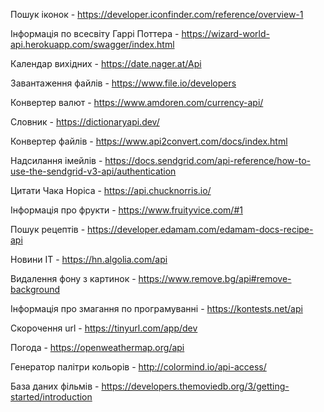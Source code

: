 Пошук іконок - https://developer.iconfinder.com/reference/overview-1

Інформація по всесвіту Гаррі Поттера - https://wizard-world-api.herokuapp.com/swagger/index.html

Календар вихідних - https://date.nager.at/Api

Завантаження файлів - https://www.file.io/developers

Конвертер валют - https://www.amdoren.com/currency-api/

Словник - https://dictionaryapi.dev/

Конвертер файлів - https://www.api2convert.com/docs/index.html

Надсилання імейлів - https://docs.sendgrid.com/api-reference/how-to-use-the-sendgrid-v3-api/authentication

Цитати Чака Норіса - https://api.chucknorris.io/

Інформація про фрукти - https://www.fruityvice.com/#1

Пошук рецептів - https://developer.edamam.com/edamam-docs-recipe-api

Новини IT - https://hn.algolia.com/api

Видалення фону з картинок - https://www.remove.bg/api#remove-background

Інформація про змагання по програмуванні - https://kontests.net/api

Скорочення url - https://tinyurl.com/app/dev

Погода - https://openweathermap.org/api

Генератор палітри кольорів - http://colormind.io/api-access/

База даних фільмів - https://developers.themoviedb.org/3/getting-started/introduction
